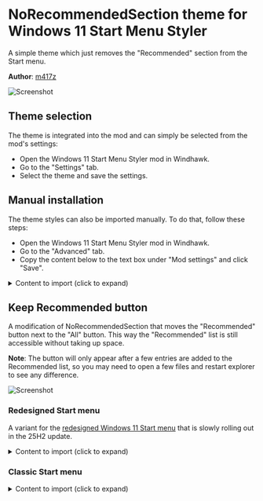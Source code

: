 # NoRecommendedSection theme for Windows 11 Start Menu Styler

A simple theme which just removes the "Recommended" section from the Start menu.

**Author**: [m417z](https://github.com/m417z)

![Screenshot](screenshot.png)

## Theme selection

The theme is integrated into the mod and can simply be selected from the mod's
settings:

* Open the Windows 11 Start Menu Styler mod in Windhawk.
* Go to the "Settings" tab.
* Select the theme and save the settings.

## Manual installation

The theme styles can also be imported manually. To do that, follow these steps:

* Open the Windows 11 Start Menu Styler mod in Windhawk.
* Go to the "Advanced" tab.
* Copy the content below to the text box under "Mod settings" and click "Save".

<details>
<summary>Content to import (click to expand)</summary>

```json
{
  "controlStyles[0].target": "Windows.UI.Xaml.Controls.Grid#TopLevelSuggestionsListHeader",
  "controlStyles[0].styles[0]": "Visibility=Collapsed",
  "controlStyles[1].target": "Windows.UI.Xaml.Controls.Grid#NoTopLevelSuggestionsText",
  "controlStyles[1].styles[0]": "Visibility=Collapsed",
  "controlStyles[2].target": "Windows.UI.Xaml.Controls.Grid#TopLevelSuggestionsContainer",
  "controlStyles[2].styles[0]": "Visibility=Collapsed",
  "controlStyles[3].target": "Windows.UI.Xaml.Controls.Grid#ShowMoreSuggestions",
  "controlStyles[3].styles[0]": "Visibility=Collapsed",
  "controlStyles[4].target": "StartMenu.PinnedList",
  "controlStyles[4].styles[0]": "Height=504"
}
```
</details>

## Keep Recommended button

A modification of NoRecommendedSection that moves the "Recommended" button next
to the "All" button. This way the "Recommended" list is still accessible without
taking up space.

**Note**: The button will only appear after a few entries are added to the
Recommended list, so you may need to open a few files and restart explorer to
see any difference.

![Screenshot](screenshot-with-button.png)

### Redesigned Start menu

A variant for the [redesigned Windows 11 Start
menu](https://microsoft.design/articles/start-fresh-redesigning-windows-start-menu/)
that is slowly rolling out in the 25H2 update.

<details>
<summary>Content to import (click to expand)</summary>

```json
{
  "controlStyles[0].target": "Windows.UI.Xaml.Controls.Grid#TopLevelSuggestionsListHeader",
  "controlStyles[0].styles[0]": "Visibility=Collapsed",
  "controlStyles[1].target": "Windows.UI.Xaml.Controls.Grid#NoTopLevelSuggestionsText",
  "controlStyles[1].styles[0]": "Height=0",
  "controlStyles[2].target": "Windows.UI.Xaml.Controls.Grid#ShowMoreSuggestions",
  "controlStyles[2].styles[0]": "RenderTransform:=<TranslateTransform Y=\"8\"/>",
  "controlStyles[3].target": "Windows.UI.Xaml.Controls.Button#ShowMoreSuggestionsButton > Grid > Windows.UI.Xaml.Controls.ContentPresenter > Windows.UI.Xaml.Controls.StackPanel > Windows.UI.Xaml.Controls.TextBlock",
  "controlStyles[3].styles[0]": "Text=Recommended",
  "controlStyles[4].target": "Grid#TopLevelSuggestionsRoot > Grid[2] ",
  "controlStyles[4].styles[0]": "MinHeight=0",
  "controlStyles[5].target": "Grid#TopLevelSuggestionsRoot",
  "controlStyles[5].styles[0]": "Grid.Row=0",
  "controlStyles[6].target": "Windows.UI.Xaml.Controls.GridView#RecommendedList",
  "controlStyles[6].styles[0]": "Visibility=Collapsed",
  "controlStyles[7].target": "TextBlock#PinnedListHeaderText",
  "controlStyles[7].styles[0]": "RenderTransform:=<TranslateTransform Y=\"8\"/>",
  "controlStyles[8].target": "GridView",
  "controlStyles[8].styles[0]": "Margin=0,-8,0,0",
  "controlStyles[9].target": "Microsoft.UI.Xaml.Controls.DropDownButton",
  "controlStyles[9].styles[0]": "RenderTransform:=<TranslateTransform Y=\"-5\" />",
  "controlStyles[10].target": "Grid#TopLevelHeader > Grid[2] > Button",
  "controlStyles[10].styles[0]": "RenderTransform:=<TranslateTransform X=\"-135\" />"
}
```
</details>

### Classic Start menu

<details>
<summary>Content to import (click to expand)</summary>

```json
{
  "controlStyles[0].target": "Windows.UI.Xaml.Controls.Grid#TopLevelSuggestionsListHeader",
  "controlStyles[0].styles[0]": "Visibility=Collapsed",
  "controlStyles[1].target": "Windows.UI.Xaml.Controls.Grid#NoTopLevelSuggestionsText",
  "controlStyles[1].styles[0]": "Height=0",
  "controlStyles[2].target": "Windows.UI.Xaml.Controls.Grid#TopLevelSuggestionsContainer",
  "controlStyles[2].styles[0]": "Height=0",
  "controlStyles[3].target": "Windows.UI.Xaml.Controls.Grid#ShowMoreSuggestions",
  "controlStyles[3].styles[0]": "RenderTransform:=<TranslateTransform Y=\"-572\" X=\"-55\" />",
  "controlStyles[4].target": "StartMenu.PinnedList",
  "controlStyles[4].styles[0]": "Height=504",
  "controlStyles[5].target": "Windows.UI.Xaml.Controls.Grid#ShowMoreSuggestions > Windows.UI.Xaml.Controls.Button > Windows.UI.Xaml.Controls.ContentPresenter > Windows.UI.Xaml.Controls.StackPanel > Windows.UI.Xaml.Controls.TextBlock",
  "controlStyles[5].styles[0]": "Text=Recommended"
}
```
</details>
